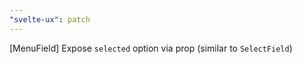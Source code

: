 ```yaml
---
"svelte-ux": patch
---
```


[MenuField] Expose `selected` option via prop (similar to `SelectField`)
